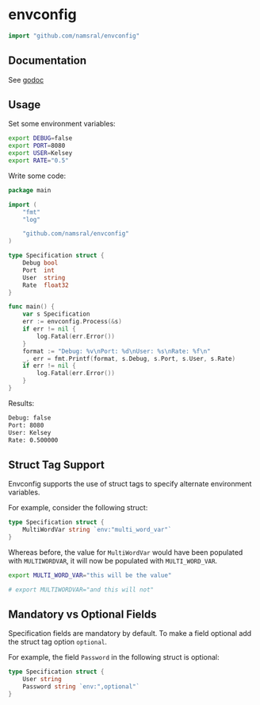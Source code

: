 # envconfig

```Go
import "github.com/namsral/envconfig"
```

## Documentation

See [godoc](http://godoc.org/github.com/namsral/envconfig)

## Usage

Set some environment variables:

```Bash
export DEBUG=false
export PORT=8080
export USER=Kelsey
export RATE="0.5"
```

Write some code:

```Go
package main

import (
    "fmt"
    "log"

    "github.com/namsral/envconfig"
)

type Specification struct {
    Debug bool
    Port  int
    User  string
    Rate  float32
}

func main() {
    var s Specification
    err := envconfig.Process(&s)
    if err != nil {
        log.Fatal(err.Error())
    }
    format := "Debug: %v\nPort: %d\nUser: %s\nRate: %f\n"
    _, err = fmt.Printf(format, s.Debug, s.Port, s.User, s.Rate)
    if err != nil {
        log.Fatal(err.Error())
    }
}
```

Results:

```Bash
Debug: false
Port: 8080
User: Kelsey
Rate: 0.500000
```

## Struct Tag Support

Envconfig supports the use of struct tags to specify alternate
environment variables.

For example, consider the following struct:

```Go
type Specification struct {
    MultiWordVar string `env:"multi_word_var"`
}
```

Whereas before, the value for `MultiWordVar` would have been populated
with `MULTIWORDVAR`, it will now be populated with
`MULTI_WORD_VAR`.

```Bash
export MULTI_WORD_VAR="this will be the value"

# export MULTIWORDVAR="and this will not"
```

## Mandatory vs Optional Fields

Specification fields are mandatory by default. To make a field optional add the struct tag option `optional`.

For example, the field `Password` in the following struct is optional:

```Go
type Specification struct {
    User string
    Password string `env:",optional"`
}
```